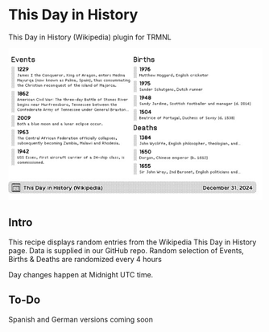# This Day in History

This Day in History (Wikipedia) plugin for TRMNL

![this-day-in-history-plugin](./thisdayinhistory_full_preview.jpg)

## Intro
This recipe displays random entries from the Wikipedia This Day in History page.  Data is supplied in our GitHub repo.
Random selection of Events, Births & Deaths are randomized every 4 hours

Day changes happen at Midnight UTC time.

## To-Do
Spanish and German versions coming soon

